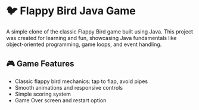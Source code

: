 # 🐦 Flappy Bird Java Game

A simple clone of the classic Flappy Bird game built using Java. This project was created for learning and fun, showcasing Java fundamentals like object-oriented programming, game loops, and event handling.

## 🎮 Game Features

- Classic flappy bird mechanics: tap to flap, avoid pipes
- Smooth animations and responsive controls
- Simple scoring system
- Game Over screen and restart option
